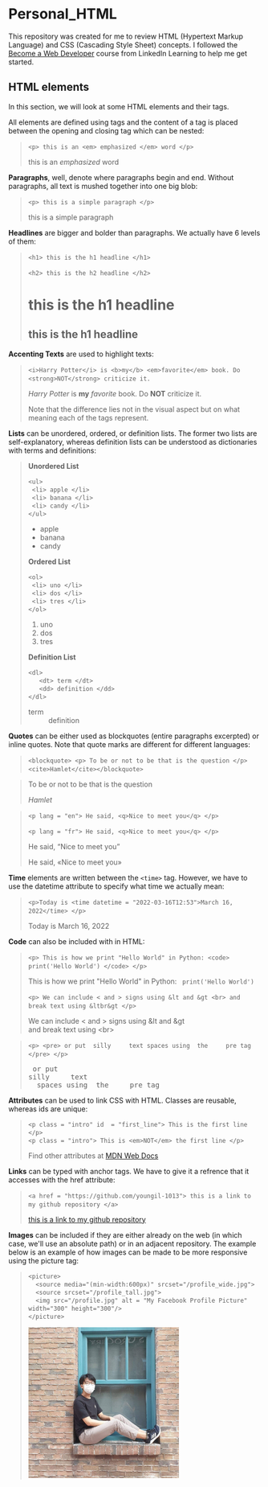 # Personal_HTML

This repository was created for me to review HTML (Hypertext Markup Language) and CSS (Cascading Style Sheet) concepts. I followed the [Become a Web Developer](https://www.linkedin.com/learning/paths/become-a-web-developer?u=36758476) course from LinkedIn Learning to help me get started.

## HTML elements

In this section, we will look at some HTML elements and their tags. 

All elements are defined using tags and the content of a tag is placed between the opening and closing tag which can be nested:

> `<p> this is an <em> emphasized </em> word </p>` 
>  <p> this is an <em> emphasized </em> word </p>

__Paragraphs__, well, denote where paragraphs begin and end. Without paragraphs, all text is mushed together into one big blob:

> `<p> this is a simple paragraph </p>`
> <p> this is a simple paragraph </p>

__Headlines__ are bigger and bolder than paragraphs. We actually have 6 levels of them:
> `<h1> this is the h1 headline </h1>` 
> 
> `<h2> this is the h2 headline </h2>`
> <h1> this is the h1 headline </h1>
> <h2> this is the h1 headline </h2>

__Accenting Texts__ are used to highlight texts:
> `<i>Harry Potter</i> is <b>my</b> <em>favorite</em> book. Do <strong>NOT</strong> criticize it.`
> 
> <i>Harry Potter</i> is <b>my</b> <em>favorite</em> book. Do <strong>NOT</strong> criticize it.
> 
> Note that the difference lies not in the visual aspect but on what meaning each of the tags represent.

__Lists__ can be unordered, ordered, or definition lists. The former two lists are self-explanatory, whereas definition lists can be understood as dictionaries with terms and definitions:
> <b> Unordered List </b>
> ```
> <ul>
>  <li> apple </li>
>  <li> banana </li>
>  <li> candy </li>
> </ul>
> ```
> <ul>
>  <li> apple </li>
>  <li> banana </li>
>  <li> candy </li>
> </ul>
> 
> <b> Ordered List </b>
> ```
> <ol>
>  <li> uno </li>
>  <li> dos </li>
>  <li> tres </li>
> </ol>
> ```
> <ol>
>  <li> uno </li>
>  <li> dos </li>
>  <li> tres </li>
> </ol>
> 
> <b> Definition List </b>
> ```
> <dl>
>    <dt> term </dt>
>    <dd> definition </dd> 
> </dl>
> ```
> <dl>
>    <dt> term </dt>
>    <dd> definition </dd>
> </dl>

__Quotes__ can be either used as blockquotes (entire paragraphs excerpted) or inline quotes. Note that quote marks are different for different languages:
> `<blockquote> <p> To be or not to be that is the question </p> <cite>Hamlet</cite></blockquote>`
<blockquote> <p> To be or not to be that is the question</p> <cite>Hamlet</cite></blockquote> 

> `<p lang = "en"> He said, <q>Nice to meet you</q> </p>`
> 
> `<p lang = "fr"> He said, <q>Nice to meet you</q> </p>`
> <p lang = "en"> He said, <q>Nice to meet you</q> </p>
> <p lang = "fr"> He said, <q>Nice to meet you</q> </p>
  
__Time__ elements are written between the `<time>` tag. However, we have to use the datetime attribute to specify what time we actually mean:
> `<p>Today is <time datetime = "2022-03-16T12:53">March 16, 2022</time> </p>`
> <p>Today is <time datetime = "2022-03-16T12:53">March 16, 2022</time> </p>

__Code__ can also be included with in HTML:
>`<p> This is how we print "Hello World" in Python: <code> print('Hello World') </code> </p>`
> <p> This is how we print "Hello World" in Python: <code> print('Hello World') </code> </p>
> 
> `<p> We can include < and > signs using &lt and &gt <br> and break text using &ltbr&gt </p>`
> <p> We can include &lt and &gt signs using &amp;lt and &amp;gt <br> and break text using &ltbr&gt </p>

> `<p> <pre> or put 
> silly     text
>   spaces using  the     pre tag </pre> </p>`
> <p> <pre> or put 
> silly     text
>   spaces using  the     pre tag </pre> </p>

__Attributes__ can be used to link CSS with HTML. Classes are reusable, whereas ids are unique:
> ```
> <p class = "intro" id  = "first_line"> This is the first line </p>
> <p class = "intro"> This is <em>NOT</em> the first line </p>
> ```
> Find other attributes at <a href="https://developer.mozilla.org/en-US/docs/Web/HTML/Attributes"> MDN Web Docs</a>

__Links__ can be typed with anchor tags. We have to give it a refrence that it accesses with the href attribute:
> `<a href = "https://github.com/youngil-1013"> this is a link to my github repository </a>`
> 
> <a href = "https://github.com/youngil-1013"> this is a link to my github repository </a>

__Images__ can be included if they are either already on the web (in which case, we'll use an absolute path) or in an adjacent repository. The example below is an example of how images can be made to be more responsive using the picture tag:
> ```
> <picture>
>   <source media="(min-width:600px)" srcset="/profile_wide.jpg">
>   <source srcset="/profile_tall.jpg">
>   <img src="/profile.jpg" alt = "My Facebook Profile Picture" width="300" height="300"/>
> </picture>
> ```
> 
> <picture>
>   <source media="(min-width:600px)" srcset="/profile_wide.jpg">
>   <source srcset="/profile_tall.jpg">
>   <img src="/profile.jpg" alt = "My Facebook Profile Picture" width="300" height="300"/>
> </picture>
